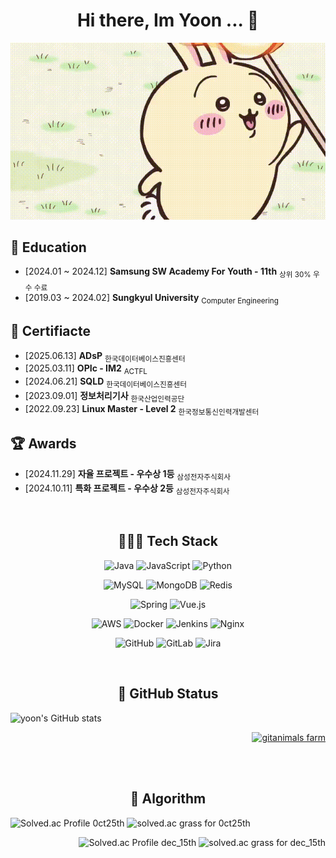 <h1 align="center">Hi there, Im Yoon ... 👋</h1>
<p align="center">
  <img
    alt="fun gif"
    src="https://github.com/0ct25th/0ct25th/blob/main/%EC%9A%B0%EC%82%AC%EA%B8%B0-%EB%A7%88%EC%8B%9C%EB%A9%9C%EB%A1%9C%EC%A7%A4.gif"
    width="540" />
</p>


## 🏫 Education 
- [2024.01 ~ 2024.12]   **Samsung SW Academy For Youth - 11th**   <sub>상위 30% 우수 수료</sub>
- [2019.03 ~ 2024.02] **Sungkyul University**   <sub>Computer Engineering</sub>

## 🪪 Certifiacte 
- [2025.06.13]  **ADsP**   <sub>한국데이터베이스진흥센터</sub>
- [2025.03.11] **OPIc - IM2**   <sub>ACTFL</sub>
- [2024.06.21] **SQLD**   <sub>한국데이터베이스진흥센터</sub>
- [2023.09.01]  **정보처리기사**   <sub>한국산업인력공단</sub>
- [2022.09.23]  **Linux Master - Level 2**   <sub>한국정보통신인력개발센터</sub>

## 🏆 Awards 
- [2024.11.29] **자율 프로젝트 - 우수상 1등**   <sub>삼성전자주식회사</sub>
- [2024.10.11] **특화 프로젝트 - 우수상 2등**   <sub>삼성전자주식회사</sub>

<br>
<h2 align="center">👩🏻‍💻 Tech Stack</h2> 
<div align="center">
  
  ![Java](https://img.shields.io/badge/java-%23ED8B00.svg?style=for-the-badge&logo=openjdk&logoColor=white)
  ![JavaScript](https://img.shields.io/badge/javascript-%23323330.svg?style=for-the-badge&logo=javascript&logoColor=%23F7DF1E)
  ![Python](https://img.shields.io/badge/python-3670A0?style=for-the-badge&logo=python&logoColor=ffdd54)
  
  ![MySQL](https://img.shields.io/badge/mysql-4479A1.svg?style=for-the-badge&logo=mysql&logoColor=white)
  ![MongoDB](https://img.shields.io/badge/MongoDB-%234ea94b.svg?style=for-the-badge&logo=mongodb&logoColor=white)
  ![Redis](https://img.shields.io/badge/redis-%23DD0031.svg?style=for-the-badge&logo=redis&logoColor=white)
  
  ![Spring](https://img.shields.io/badge/spring-%236DB33F.svg?style=for-the-badge&logo=spring&logoColor=white)
  ![Vue.js](https://img.shields.io/badge/vuejs-%2335495e.svg?style=for-the-badge&logo=vuedotjs&logoColor=%234FC08D)
  
  ![AWS](https://img.shields.io/badge/AWS-%23FF9900.svg?style=for-the-badge&logo=amazon-aws&logoColor=white)
  ![Docker](https://img.shields.io/badge/docker-%230db7ed.svg?style=for-the-badge&logo=docker&logoColor=white)
  ![Jenkins](https://img.shields.io/badge/jenkins-%232C5263.svg?style=for-the-badge&logo=jenkins&logoColor=white)
  ![Nginx](https://img.shields.io/badge/nginx-%23009639.svg?style=for-the-badge&logo=nginx&logoColor=white)
  
  ![GitHub](https://img.shields.io/badge/github-%23121011.svg?style=for-the-badge&logo=github&logoColor=white)
  ![GitLab](https://img.shields.io/badge/gitlab-%23181717.svg?style=for-the-badge&logo=gitlab&logoColor=white)
  ![Jira](https://img.shields.io/badge/jira-%230A0FFF.svg?style=for-the-badge&logo=jira&logoColor=white)

</div>
<br>

<h2 align="center">💬 GitHub Status</h2> 
<!-- 왼쪽: GitHub Stats -->
<p align="left">
  <img
    alt="yoon's GitHub stats"
    src="https://github-readme-stats.vercel.app/api?username=0ct25th&show_icons=true&theme=transparent" />
</p>

<!-- 오른쪽: Gitanimals -->
<p align="right">
  <a href="https://github.com/devxb/gitanimals">
    <img alt="gitanimals farm" src="https://render.gitanimals.org/farms/0ct25th"/>
  </a>
</p>
<br>
<br>

<h2 align="center">💫 Algorithm</h2> 
<div align="left">
  <p>
    <img src="http://mazassumnida.wtf/api/v2/generate_badge?boj=0ct25th" alt="Solved.ac Profile 0ct25th" />
    <img alt="solved.ac grass for 0ct25th"
       src="http://mazandi.herokuapp.com/api?handle=0ct25th&theme=warm" />
  </p>
</div>
<div align="right">
  <p>
    <img src="http://mazassumnida.wtf/api/v2/generate_badge?boj=dec_15th" alt="Solved.ac Profile dec_15th" />
    <img alt="solved.ac grass for dec_15th"
       src="http://mazandi.herokuapp.com/api?handle=dec_15th&theme=warm" />
  </p>
</div>

<br>
